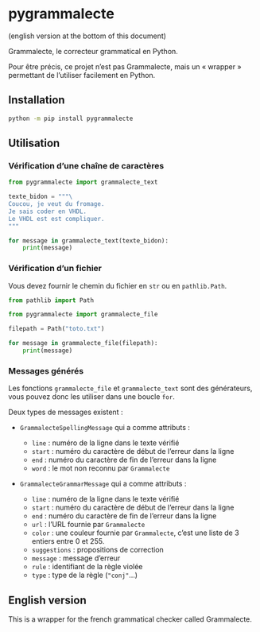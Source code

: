 # pygrammalecte

(english version at the bottom of this document)

Grammalecte, le correcteur grammatical en Python.

Pour être précis, ce projet n’est pas Grammalecte, mais un « wrapper » permettant de l’utiliser facilement en Python.

## Installation

```sh
python -m pip install pygrammalecte
```

## Utilisation

### Vérification d’une chaîne de caractères

```python
from pygrammalecte import grammalecte_text

texte_bidon = """\
Coucou, je veut du fromage.
Je sais coder en VHDL.
Le VHDL est est compliquer.
"""

for message in grammalecte_text(texte_bidon):
    print(message)
```

### Vérification d’un fichier

Vous devez fournir le chemin du fichier en `str` ou en `pathlib.Path`.

```python
from pathlib import Path

from pygrammalecte import grammalecte_file

filepath = Path("toto.txt")

for message in grammalecte_file(filepath):
    print(message)
```

### Messages générés

Les fonctions `grammalecte_file` et `grammalecte_text` sont des générateurs, vous pouvez donc les utiliser dans une boucle `for`.

Deux types de messages existent :

- `GrammalecteSpellingMessage` qui a comme attributs :
  - `line` : numéro de la ligne dans le texte vérifié
  - `start` : numéro du caractère de début de l’erreur dans la ligne
  - `end` : numéro du caractère de fin de l’erreur dans la ligne
  - `word` : le mot non reconnu par `Grammalecte`

- `GrammalecteGrammarMessage` qui a comme attributs :
  - `line` : numéro de la ligne dans le texte vérifié
  - `start` : numéro du caractère de début de l’erreur dans la ligne
  - `end` : numéro du caractère de fin de l’erreur dans la ligne
  - `url` : l’URL fournie par `Grammalecte`
  - `color` : une couleur fournie par `Grammalecte`, c’est une liste de 3 entiers entre 0 et 255.
  - `suggestions` : propositions de correction
  - `message` : message d’erreur
  - `rule` : identifiant de la règle violée
  - `type` : type de la règle (`"conj"`…)

## English version

This is a wrapper for the french grammatical checker called Grammalecte.